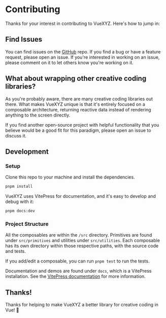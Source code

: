 # Contributing

Thanks for your interest in contributing to VueXYZ. Here's how to jump in:

## Find Issues

You can find issues on the [GitHub](https://github.com/vuexyz/vuexyz/issues) repo. If you find a bug or have a feature request, please open an issue. If you're interested in working on an issue, please comment on it to let others know you're working on it.

## What about wrapping other creative coding libraries?

As you're probably aware, there are many creative coding libraries out there. What makes VueXYZ unique is that it's entirely focused on a composable architecture, returning reactive data instead of rendering anything to the screen directly.

If you find another open-source project with helpful functionality that you believe would be a good fit for this paradigm, please open an issue to discuss it.

## Development

### Setup

Clone this repo to your machine and install the dependencies.

```bash
pnpm install
```

VueXYZ uses VitePress for documentation, and it's easy to develop and debug with it:

```bash
pnpm docs:dev
```

### Project Structure

All the composables are within the `/src` directory. Primitives are found under `src/primitives` and utilities under `src/utilities`. Each composable has its own directory within those respective paths, with the source code and tests.

If you add/edit a composable, you can run `pnpm test` to run the tests.

Documentation and demos are found under `docs`, which is a VitePress installation. See the [VitePress documentation](https://vitepress.dev/) for more information.

## Thanks!

Thanks for helping to make VueXYZ a better library for creative coding in Vue! 🎉
